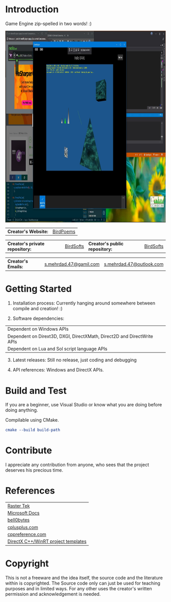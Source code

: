 # Introduction 
Game Engine zip-spelled in two words! :)

<img href="https://github.com/BirdSofts" src="https://github.com/BirdSofts/GameEngine/blob/master/XamlApp/screenshots/ScreenShot_01.jpg" width="1000" height="600" alt="ScreenShot">

<table>
<tr>
<td><b>Creator's Website:</b></td>
<td><a href="https://birdpoems.jimdofree.com/">BirdPoems</a></td>
</tr>
</table>

<table>
<tr>
<td><b>Creator's private repository:</b></td>
<td><a href="https://dev.azure.com/BirdSofts/">BirdSofts</a></td>
<td><b>Creator's public repository:</b></td>
<td><a href="https://github.com/BirdSofts">BirdSofts</a></td>
</tr>
</table>

<table>
<tr>
<td><b>Creator's Emails:</b></td>
<td><a href="mailto:s.mehrdad.47@gamil.com">s.mehrdad.47@gamil.com</a></td>
<td><a href="mailto:s.mehrdad.47@outlook.com">s.mehrdad.47@outlook.com</a></td>
</tr>
</table>

# Getting Started
1.	Installation process:
Currently hanging around somewhere between compile and creation! :)

2.	Software dependencies:
<table>
<tr>
<td>Dependent on Windows APIs</td>
</tr>
<tr>
<td>Dependent on Dirext3D, DXGI, DirectXMath, Direct2D and DirectWrite APIs</td>
</tr>
<tr>
<td>Dependent on Lua and Sol script language APIs</td>
</tr>
</table>

3.	Latest releases:
Still no release, just coding and debugging

4.	API references:
Windows and DirectX APIs.

# Build and Test
If you are a beginner, use Visual Studio or know what you are doing before doing anything.

Compilable using CMake.
```cmake
cmake --build build-path
```

# Contribute
I appreciate any contribution from anyone, who sees that the project deserves his precious time.

# References
<table>
<tr>
<td><a href="http://www.rastertek.com/">Raster Tek</a></td>
</tr>
<tr>
<td><a href="https://docs.microsoft.com/">Microsoft Docs</a></td>
</tr>
<tr>
<td><a href="https://bell0bytes.eu/">bell0bytes</a></td>
</tr>
<tr>
<td><a href="http://www.cplusplus.com/">cplusplus.com</a></td>
</tr>
<tr>
<td><a href="https://en.cppreference.com/">cppreference.com</a></td>
</tr>
<tr>
<td><a href="https://walbourn.github.io/direct3d-game-visual-studio-templates-redux/">DirectX C++/WinRT project templates</a></td>
</tr>
</table>

# Copyright
This is not a freeware and the idea itself, the source code and the literature within is copyrighted. The Source code only can just be used for teaching purposes and in limited ways. For any other uses the creator's written permission and acknowledgement is needed.